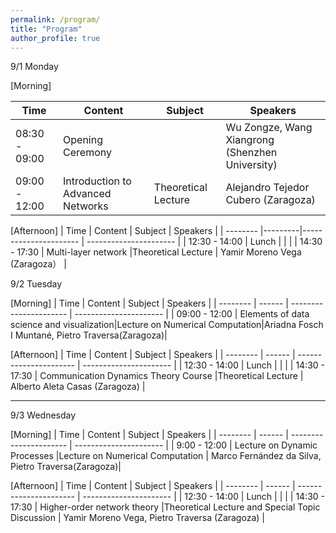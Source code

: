 ```yaml
---
permalink: /program/
title: "Program"
author_profile: true
---
```



9/1 Monday

[Morning] 

| Time             | Content                                 |       Subject          |             Speakers                             |
| --------         | ------                                  | ---------------------- | ----------------------                           |
| 08:30 - 09:00    | Opening Ceremony                        |                        | Wu Zongze, Wang Xiangrong (Shenzhen University)  |
| 09:00 - 12:00    | Introduction to Advanced Networks       |Theoretical Lecture     | Alejandro Tejedor Cubero (Zaragoza)              |

[Afternoon] 
| Time             | Content                                 |       Subject          |             Speakers                             |
| --------         |---------|----------------------  | ----------------------                           |
| 12:30 - 14:00    | Lunch                                   |                        |                            |
| 14:30 - 17:30    | Multi-layer network                     |Theoretical Lecture     | Yamir Moreno Vega (Zaragoza）                    |


9/2 Tuesday

[Morning] 
| Time             | Content                                   |       Subject          |             Speakers                              |
| --------         | ------                                    | ---------------------- | ----------------------                            |
| 09:00 - 12:00    | Elements of data science and visualization|Lecture on Numerical Computation|Ariadna Fosch I Muntané, Pietro Traversa(Zaragoza)|
 
[Afternoon] 
| Time             | Content                                 |       Subject            |             Speakers                             |
| --------         | ------                                  | ----------------------   | ----------------------                           |
| 12:30 - 14:00    | Lunch                                   |                          |  |
| 14:30 - 17:30    | Communication Dynamics Theory Course    |Theoretical Lecture       | Alberto Aleta Casas (Zaragoza)     |

---
9/3 Wednesday

[Morning] 
| Time             | Content                                   |       Subject          |             Speakers                              |
| --------         | ------                                    | ---------------------- | ----------------------                            |
| 9:00 - 12:00     | Lecture on Dynamic Processes              |Lecture on Numerical Computation   | Marco Fernández da Silva, Pietro Traversa(Zaragoza)|
 
[Afternoon] 
| Time             | Content                                 |       Subject          |             Speakers                             |
| --------         | ------                                  | ---------------------- | ----------------------                           |
| 12:30 - 14:00    | Lunch                                   |                        |  |
| 14:30 - 17:30    | Higher-order network theory     |Theoretical Lecture and Special Topic Discussion    | Yamir Moreno Vega, Pietro Traversa (Zaragoza)     |
